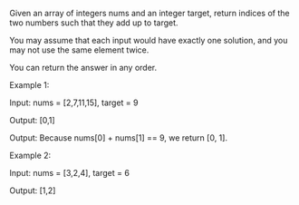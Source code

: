 Given an array of integers nums and an integer target, return indices of the two numbers such that they add up to target.

You may assume that each input would have exactly one solution, and you may not use the same element twice.

You can return the answer in any order. 

Example 1:

Input: nums = [2,7,11,15], target = 9

Output: [0,1]

Output: Because nums[0] + nums[1] == 9, we return [0, 1].

Example 2:

Input: nums = [3,2,4], target = 6

Output: [1,2]
